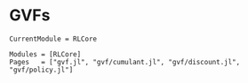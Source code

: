 # GVFs


```@meta
CurrentModule = RLCore
```

```@autodocs
Modules = [RLCore]
Pages   = ["gvf.jl", "gvf/cumulant.jl", "gvf/discount.jl", "gvf/policy.jl"]
```

